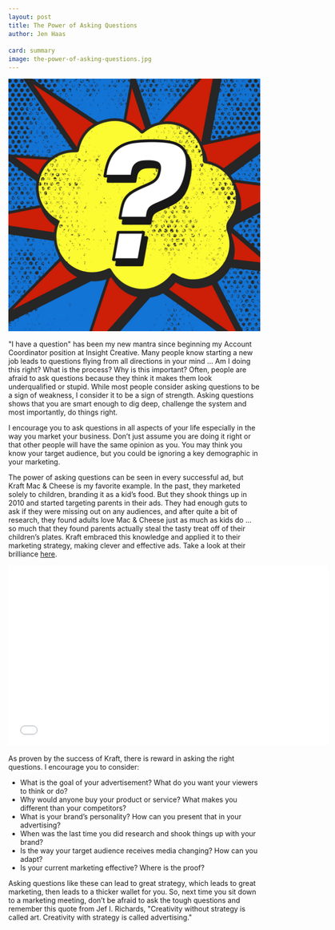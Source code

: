 ```yaml
---
layout: post
title: The Power of Asking Questions
author: Jen Haas

card: summary
image: the-power-of-asking-questions.jpg
---
```


![The Power of Asking Questions](/img/the-power-of-asking-questions.jpg)

"I have a question" has been my new mantra since beginning my Account Coordinator position at Insight Creative. Many people know starting a new job leads to questions flying from all directions in your mind ... Am I doing this right? What is the process? Why is this important?  Often, people are afraid to ask questions because they think it makes them look underqualified or stupid. While most people consider asking questions to be a sign of weakness, I consider it to be a sign of strength. Asking questions shows that you are smart enough to dig deep, challenge the system and most importantly, do things right. 

I encourage you to ask questions in all aspects of your life especially in the way you market your business. Don’t just assume you are doing it right or that other people will have the same opinion as you. You may think you know your target audience, but you could be ignoring a key demographic in your marketing. 

The power of asking questions can be seen in every successful ad, but Kraft Mac & Cheese is my favorite example. In the past, they marketed solely to children, branding it as a kid’s food. But they shook things up in 2010 and started targeting parents in their ads. They had enough guts to ask if they were missing out on any audiences, and after quite a bit of research, they found adults love Mac & Cheese just as much as kids do … so much that they found parents actually steal the tasty treat off of their children’s plates. Kraft embraced this knowledge and applied it to their marketing strategy, making clever and effective ads. Take a look at their brilliance [here](http://www.adweek.com/news/advertising-branding/spot-thick-thieves-140542).

<iframe width="640" height="360" src="//www.youtube.com/embed/LSnbGhYkrWE?rel=0" frameborder="0" allowfullscreen></iframe>

As proven by the success of Kraft, there is reward in asking the right questions. I encourage you to consider:

* What is the goal of your advertisement? What do you want your viewers to think or do? 
* Why would anyone buy your product or service? What makes you different than your competitors?
* What is your brand’s personality? How can you present that in your advertising? 
* When was the last time you did research and shook things up with your brand?
* Is the way your target audience receives media changing? How can you adapt?
* Is your current marketing effective? Where is the proof?

Asking questions like these can lead to great strategy, which leads to great marketing, then leads to a thicker wallet for you. So, next time you sit down to a marketing meeting, don’t be afraid to ask the tough questions and remember this quote from Jef I. Richards, "Creativity without strategy is called art. Creativity with strategy is called advertising."